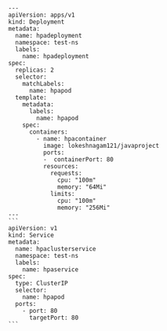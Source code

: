 ````
---
apiVersion: apps/v1
kind: Deployment
metadata:
  name: hpadeployment
  namespace: test-ns
  labels:
    name: hpadeployment
spec:
  replicas: 2
  selector:
    matchLabels:
      name: hpapod
  template:
    metadata:
      labels:
        name: hpapod
    spec:
      containers:
        - name: hpacontainer
          image: lokeshnagam121/javaproject
          ports:
          -  containerPort: 80
          resources:
            requests:
              cpu: "100m"
              memory: "64Mi"
            limits:
              cpu: "100m"
              memory: "256Mi"
---
```
apiVersion: v1
kind: Service
metadata:
  name: hpaclusterservice
  namespace: test-ns
  labels:
    name: hpaservice
spec:
  type: ClusterIP
  selector:
    name: hpapod
  ports:
    - port: 80
      targetPort: 80
```
````
